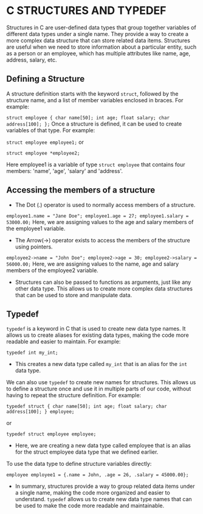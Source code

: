 # C STRUCTURES AND TYPEDEF
Structures in C are user-defined data types that group together variables of different data types under a single name.
They provide a way to create a more complex data structure that can store related data items. Structures are useful when we need to store information about a particular entity, such as a person or an employee, which has multiple attributes like name, age, address, salary, etc.
## Defining a Structure
A structure definition starts with the keyword `struct`, followed by the structure name, and a list of member variables enclosed in braces. For example:

`
struct employee {
   char name[50];
   int age;
   float salary;
   char address[100];
};
`
Once a structure is defined, it can be used to create variables of that type. For example:

`
struct employee employee1;
`
or

`
struct employee *employee2;
`

Here employee1 is a variable of type `struct employee` that contains four members: 'name', 'age', 'salary' and 'address'.

##  Accessing the members of a structure

- The Dot (.) operator is used to normally access members of a structure.

`
employee1.name = "Jane Doe";
employee1.age = 27;
employee1.salary = 53000.00;
`
Here, we are assigning values to the age and salary members of the employee1 variable.

- The Arrow(->) operator exists to access the members of the structure using pointers.

``
employee2->name = "John Doe";
employee2->age = 30;
employee2->salary = 56000.00;
``
Here, we are assigning values to the name, age and salary members of the employee2 variable.

* Structures can also be passed to functions as arguments, just like any other data type. This allows us to create more complex data structures that can be used to store and manipulate data.

## Typedef

`typedef` is a keyword in C that is used to create new data type names. It allows us to create aliases for existing data types, making the code more readable and easier to maintain. For example:

`
typedef int my_int;
`
- This creates a new data type called `my_int` that is an alias for the `int` data type.

We can also use `typedef` to create new names for structures. This allows us to define a structure once and use it in multiple parts of our code, without having to repeat the structure definition. For example:

``
typedef struct {
   char name[50];
   int age;
   float salary;
   char address[100];
} employee;
``

or

``
typedef struct employee employee;
``
- Here, we are creating a new data type called employee that is an alias for the struct employee data type that we defined earlier.

To use the data type to define structure variables directly:

`
employee employee1 = {.name = John, .age = 26, .salary = 45000.00};
`
* In summary, structures provide a way to group related data items under a single name, making the code more organized and easier to understand. `typedef` allows us to create new data type names that can be used to make the code more readable and maintainable.
